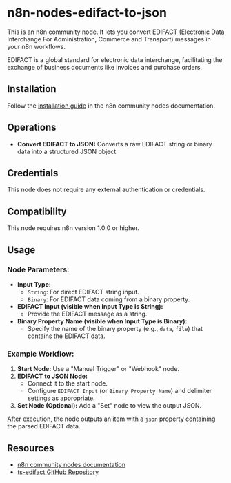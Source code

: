 # n8n-nodes-edifact-to-json

This is an n8n community node. It lets you convert EDIFACT (Electronic Data Interchange For Administration, Commerce and Transport) messages in your n8n workflows.

EDIFACT is a global standard for electronic data interchange, facilitating the exchange of business documents like invoices and purchase orders.

## Installation
Follow the [installation guide](https://docs.n8n.io/integrations/community-nodes/installation/) in the n8n community nodes documentation.

## Operations
* **Convert EDIFACT to JSON:** Converts a raw EDIFACT string or binary data into a structured JSON object.

## Credentials
This node does not require any external authentication or credentials.

## Compatibility
This node requires n8n version 1.0.0 or higher.

## Usage

### Node Parameters:
* **Input Type:**
    * `String`: For direct EDIFACT string input.
    * `Binary`: For EDIFACT data coming from a binary property.
* **EDIFACT Input (visible when Input Type is String):**
    * Provide the EDIFACT message as a string.
* **Binary Property Name (visible when Input Type is Binary):**
    * Specify the name of the binary property (e.g., `data`, `file`) that contains the EDIFACT data.

### Example Workflow:
1.  **Start Node:** Use a "Manual Trigger" or "Webhook" node.
2.  **EDIFACT to JSON Node:**
    * Connect it to the start node.
    * Configure `EDIFACT Input` (or `Binary Property Name`) and delimiter settings as appropriate.
3.  **Set Node (Optional):** Add a "Set" node to view the output JSON.

After execution, the node outputs an item with a `json` property containing the parsed EDIFACT data.

## Resources
* [n8n community nodes documentation](https://docs.n8n.io/integrations/#community-nodes)
* [ts-edifact GitHub Repository](https://github.com/RovoMe/ts-edifact)